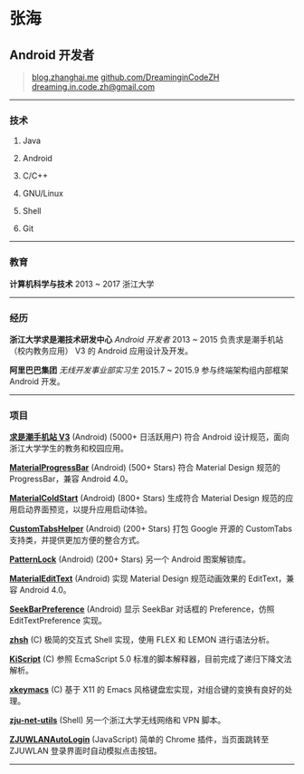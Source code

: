 # 张海

## Android 开发者

> [blog.zhanghai.me](http://blog.zhanghai.me)
> [github.com/DreaminginCodeZH](https://github.com/DreaminginCodeZH)
> [dreaming.in.code.zh@gmail.com](mailto:dreaming.in.code.zh@gmail.com)

------

### 技术

1. Java

2. Android

3. C/C++

4. GNU/Linux

5. Shell

6. Git

------

### 教育

**计算机科学与技术** 2013 ~ 2017
    浙江大学

------

### 经历

**浙江大学求是潮技术研发中心** *Android 开发者* 2013 ~ 2015
    负责求是潮手机站（校内教务应用） V3 的 Android 应用设计及开发。

**阿里巴巴集团** *无线开发事业部实习生* 2015.7 ~ 2015.9
    参与终端架构组内部框架 Android 开发。

------

### 项目

**[求是潮手机站 V3](https://play.google.com/store/apps/details?id=com.myqsc.mobile3)** (Android) (5000+ 日活跃用户)
    符合 Android 设计规范，面向浙江大学学生的教务和校园应用。

**[MaterialProgressBar](https://github.com/DreaminginCodeZH/MaterialProgressBar)** (Android) (500+ Stars)
    符合 Material Design 规范的 ProgressBar，兼容 Android 4.0。

**[MaterialColdStart](https://github.com/DreaminginCodeZH/MaterialProgressBar)** (Android) (800+ Stars)
    生成符合 Material Design 规范的应用启动界面预览，以提升应用启动体验。

**[CustomTabsHelper](https://github.com/DreaminginCodeZH/CustomTabsHelper)** (Android) (200+ Stars)
    打包 Google 开源的 CustomTabs 支持类，并提供更加方便的整合方式。

**[PatternLock](https://github.com/DreaminginCodeZH/PatternLock)** (Android) (200+ Stars)
    另一个 Android 图案解锁库。

**[MaterialEditText](https://github.com/DreaminginCodeZH/MaterialEditText)** (Android)
    实现 Material Design 规范动画效果的 EditText，兼容 Android 4.0。

**[SeekBarPreference](https://github.com/DreaminginCodeZH/SeekBarPreference)** (Android)
    显示 SeekBar 对话框的 Preference，仿照 EditTextPreference 实现。

**[zhsh](https://github.com/DreaminginCodeZH/zhsh)** (C)
    极简的交互式 Shell 实现，使用 FLEX 和 LEMON 进行语法分析。

**[KiScript](https://github.com/DreaminginCodeZH/kiscript)** (C)
    参照 EcmaScript 5.0 标准的脚本解释器，目前完成了递归下降文法解析。

**[xkeymacs](https://github.com/DreaminginCodeZH/xkeymacs)** (C)
    基于 X11 的 Emacs 风格键盘宏实现，对组合键的变换有良好的处理。

**[zju-net-utils](https://github.com/DreaminginCodeZH/zju-net-utils)** (Shell)
    另一个浙江大学无线网络和 VPN 脚本。

**[ZJUWLANAutoLogin](https://github.com/DreaminginCodeZH/ZJUWLANAutoLogin)** (JavaScript)
    简单的 Chrome 插件，当页面跳转至 ZJUWLAN 登录界面时自动模拟点击按钮。

------
